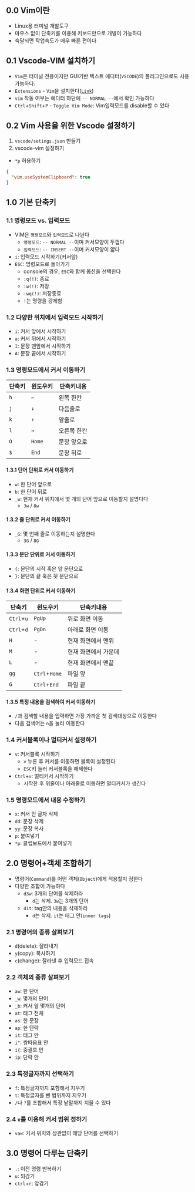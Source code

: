 ## 0.0 Vim이란
- Linux용 터미널 개발도구
- 마우스 없이 단축키를 이용해 키보드만으로 개발이 가능하다
- 숙달되면 작업속도가 매우 빠른 편이다
## 0.1 Vscode-VIM 설치하기
- `Vim`은 터미널 전용이지만 GUI기반 텍스트 에디터(`VSCODE`)의 플러그인으로도 사용가능하다.
- `Extensions` - `Vim`을 설치한다([`Link`](https://marketplace.visualstudio.com/items?itemName=vscodevim.vim))
- `vim` 작동 여부는 에디터 하단에 `-- NORMAL --`에서 확인 가능하다
- `Ctrl`+`Shift`+`P` - `Toggle Vim Mode`: Vim입력모드를 disable할 수 있다
## 0.2 Vim 사용을 위한 Vscode 설정하기
1. `vscode/setings.json` 만들기
2. vscode-vim 설정하기
  - `*p` 허용하기
  ```json
  {
    "vim.useSystemClipboard": true
  }
  ```

## 1.0 기본 단축키
### 1.1 명령모드 vs. 입력모드
- VIM은 `명령모드`와 `입력모드`로 나뉜다
  - `명령모드`: `-- NORMAL --`이며 커서모양이 두껍다
  - `입력모드`: `-- INSERT --`이며 커서모양이 얇다
- `i`: 입력모드 시작하기(커서앞)
- `ESC`: 명령모드로 돌아가기
  - console의 경우, `ESC`와 함께 옵션을 선택한다
  - `:q(!)`: 종료
  - `:w(!)`: 저장
  - `:wq(!)`: 저장종료
  -  `!`는 명령을 강제함
### 1.2 다양한 위치에서 입력모드 시작하기
- `i`: 커서 앞에서 시작하기
- `a`: 커서 뒤에서 시작하기
- `I`: 문장 맨앞에서 시작하기
- `A`: 문장 끝에서 시작하기
### 1.3 명령모드에서 커서 이동하기
| 단축키 | 윈도우키 | 단축키내용 |
| ------ | ------- | --------- |
| `h` | `←` | 왼쪽 한칸 |
| `j` | `↓` | 다음줄로 |
| `k` | `↑` | 앞줄로 |
| `l` | `→` | 오른쪽 한칸 |
| `O` | `Home` | 문장 앞으로 |
| `$` | `End` | 문장 뒤로 |
#### 1.3.1 단어 단위로 커서 이동하기
- `w`: 한 단어 앞으로
- `b`: 한 단어 뒤로
- `_w`: 현재 커서 위치에서 몇 개의 단어 앞으로 이동할지 설명다다
  - `3w` / `8w`
#### 1.3.2 줄 단위로 커서 이동하기
- `_G`: 몇 번째 줄로 이동하는지 설명한다
  - `3G` / `8G`
#### 1.3.3 문단 단위로 커서 이동하기
- `{`: 문단의 시작 혹은 앞 문단으로
- `}`: 문단의 끝 혹은 뒷 문단으로
#### 1.3.4 화면 단위로 커서 이동하기
| 단축키 | 윈도우키 | 단축키내용 |
| ------ | ------- | --------- |
| `Ctrl`+`u` | `PgUp` | 위로 화면 이동 |
| `Ctrl`+`d` | `PgDn` | 아래로 화면 이동 |
| `H` | - | 현재 화면에서 맨위 |
| `M` | - | 현재 화면에서 가운데 |
| `L` | - | 현재 화면에서 맨끝 |
| `gg` | `Ctrl`+`Home` | 파일 앞 |
| `G` | `Ctrl`+`End` | 파일 끝 |
#### 1.3.5 특정 내용을 검색하여 커서 이동하기
- `/`과 검색할 내용을 입력하면 가장 가까운 첫 검색대상으로 이동한다 
- 다음 검색어는 `n`을 눌러 이동한다
### 1.4 커서블록이나 멀티커서 설정하기
- `v`: 커서블록 시작하기
  - `v` 누른 후 커서를 이동하면 블록이 설정된다
  - `ESC`키 눌러 커서블록을 해제한다
- `Ctrl`+`v`: 멀티커서 시작하기
  - 시작한 후 위줄이나 아래줄로 이동하면 멀티커서가 생긴다
### 1.5 명령모드에서 내용 수정하기
- `x`: 커서 안 글자 삭제
- `dd`: 문장 삭제
- `yy`: 문장 복사
- `p`: 붙여넣기
- `*p`: 클립보드에서 붙여넣기

## 2.0 명령어+객체 조합하기
- 명령어(`Command`)를 어떤 객체(`Object`)에게 적용할지 정한다
- 다양한 조합이 가능하다
  - `d3w`: 3개의 단어를 삭제하라
    - `d`는 삭제. `3w`는 3개의 단어
  - `dit`: tag안의 내용을 삭제하라
    - `d`는 삭제. `it`는 태그 안(`inner tags`)
### 2.1 명령어의 종류 살펴보기
- `d`(delete): 잘라내기
- `y`(copy): 복사하기
- `c`(change): 잘라낸 후 입력모드 접속
### 2.2 객체의 종류 살펴보기
- `aw`: 한 단어
- `_w`: 몇개의 단어
- `_b`: 커서 앞 몇개의 단어
- `at`: 태그 전체
- `as`: 한 문장
- `ap`: 한 단락
- `it`: 태그 안
- `i"`: 쌍따옴표 안
- `i{`: 중괄호 안
- `ip`: 단락 안
### 2.3 특정글자까지 선택하기
- `f`: 특정글자까지 포함해서 지우기
- `t`: 특정글자를 뺀 범위까지 지우기
- `/`나 `?`를 조합해서 특정 낱말까지 지울 수 있다
### 2.4 `v`를 이용해 커서 범위 정하기
- `vaw`: 커서 위치와 상관없이 해당 단어를 선택하기

## 3.0 명령어 다루는 단축키
- `.`: 이전 명령 반복하기
- `u`: 되감기
- `ctrl`+`r`: 앞감기